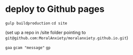 # deploy to Github pages

`gulp buildproduction`
`cd site`

(set up a repo in /site folder pointing to `git@github.com:MoralAnxiety/moralanxiety.github.io.git`)

`gaa`
`gcam "message"`
`gp`
